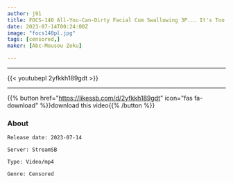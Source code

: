 ```yaml
---
author: j91
title: FOCS-140 All-You-Can-Dirty Facial Cum Swallowing 3P... It's Too Convenient To Get Fucked If You Call It Trained Meat Masturbation Fle Tsubame Ameyori
date: 2023-07-14T00:24:00Z
image: "focs140pl.jpg"
tags: [censored,]
maker: [Abc-Mousou Zoku]

---
```

___

{{< youtubepl 2yfkkh189gdt >}}
___

{{% button href="https://likessb.com/d/2yfkkh189gdt" icon="fas fa-download" %}}download this video{{% /button %}}
### About

`Release date: 2023-07-14`

`Server: StreamSB`

`Type: Video/mp4`

`Genre:	Censored`
